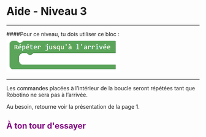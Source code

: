 # Aide - Niveau 3

---

####Pour ce niveau, tu dois utiliser ce bloc : <br>
![ChangerDirection][bloc_changer_direction]<br>

---

Les commandes placées à l’intérieur de la boucle seront répétées tant que Robotino ne sera pas à l’arrivée.

Au besoin, retourne voir la présentation de la page 1.

## <span style="color: #800080">À ton tour d'essayer</span>

[bloc_changer_direction]: img/bloc_jusqua_fin.png
[cadran]: img/carte_cadran.png
